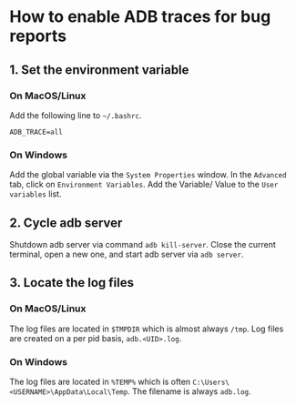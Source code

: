 # How to enable ADB traces for bug reports

## 1. Set the environment variable

### On MacOS/Linux

Add the following line to `~/.bashrc`.

```
ADB_TRACE=all
```

### On Windows

Add the global variable via the `System Properties` window.
In the `Advanced` tab, click on `Environment Variables`. Add the Variable/
Value to the `User variables` list.

## 2. Cycle adb server

Shutdown adb server via command `adb kill-server`. Close the current terminal,
open a new one, and start adb server via `adb server`.

## 3. Locate the log files

### On MacOS/Linux

The log files are located in `$TMPDIR` which is almost always `/tmp`. Log files
are created on a per pid basis, `adb.<UID>.log`.

### On Windows

The log files are located in `%TEMP%` which is often `C:\Users\<USERNAME>\AppData\Local\Temp`.
The filename is always `adb.log`.
